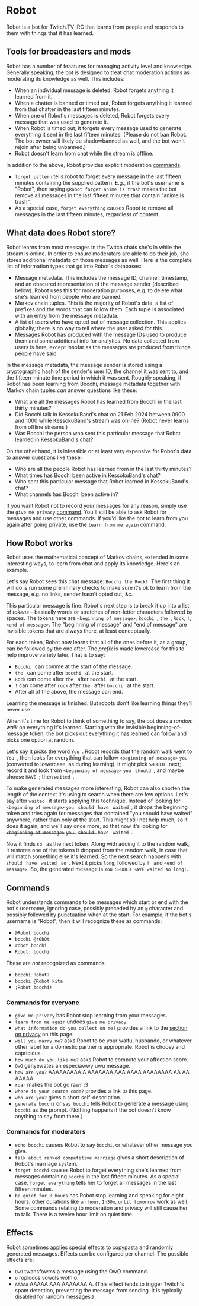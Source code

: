 # Robot

Robot is a bot for Twitch.TV IRC that learns from people and responds to them with things that it has learned.


## Tools for broadcasters and mods

Robot has a number of feaatures for managing activity level and knowledge.
Generally speaking, the bot is designed to treat chat moderation actions as moderating its knowledge as well.
This includes:

- When an individual message is deleted, Robot forgets anything it learned from it.
- When a chatter is banned or timed out, Robot forgets anything it learned from that chatter in the last fifteen minutes.
- When one of Robot's messages is deleted, Robot forgets every message that was used to generate it.
- When Robot is timed out, it forgets every message used to generate everything it sent in the last fifteen minutes.
  (Please do not ban Robot. The bot owner will likely be shadowbanned as well, and the bot won't rejoin after being unbanned.)
- Robot doesn't learn from chat while the stream is offline.

In addition to the above, Robot provides explicit moderation [commands](#commands).

- `forget pattern` tells robot to forget every message in the last fifteen minutes containing the supplied pattern.
  E.g., if the bot's username is "Robot", then saying `@Robot forget anime is trash` makes the bot remove all messages in the last fifteen minutes that contain "anime is trash".
- As a special case, `forget everything` causes Robot to remove all messages in the last fifteen minutes, regardless of content.


## What data does Robot store?

Robot learns from most messages in the Twitch chats she's in while the stream is online.
In order to ensure moderators are able to do their job, she stores additional metadata on those messages as well.
Here is the complete list of information types that go into Robot's databases:

- Message metadata.
  This includes the message ID, channel, timestamp, and an obscured representation of the message sender (described below).
  Robot uses this for moderation purposes, e.g. to delete what she's learned from people who are banned.
- Markov chain tuples.
  This is the majority of Robot's data, a list of prefixes and the words that can follow them.
  Each tuple is associated with an entry from the message metadata.
- A list of users who have opted out of message collection.
  This applies globally; there is no way to tell where the user asked for this.
- Messages Robot has produced with the message IDs used to produce them and some additional info for analytics.
  No data collected from users is here, except insofar as the messages are produced from things people have said.

In the message metadata, the message sender is stored using a cryptographic hash of the sender's user ID, the channel it was sent to, and the fifteen-minute time period in which it was sent.
Roughly speaking, if Robot has been learning from Bocchi, message metadata together with Markov chain tuples *can* answer questions like these:

- What are all the messages Robot has learned from Bocchi in the last thirty minutes?
- Did Bocchi talk in KessokuBand's chat on 21 Feb 2024 between 0900 and 1000 while KessokuBand's stream was online? (Robot never learns from offline streams.)
- Was Bocchi the person who sent this particular message that Robot learned in KessokuBand's chat?

On the other hand, it is infeasible or at least very expensive for Robot's data to answer questions like these:

- Who are all the people Robot has learned from in the last thirty minutes?
- What times has Bocchi been active in KessokuBand's chat?
- Who sent this particular message that Robot learned in KessokuBand's chat?
- What channels has Bocchi been active in?

If you want Robot not to record your messages for any reason, simply use the `give me privacy` [command](#commands).
You'll still be able to ask Robot for messages and use other commands.
If you'd like the bot to learn from you again after going private, use the `learn from me again` command.


## How Robot works

Robot uses the mathematical concept of Markov chains, extended in some interesting ways, to learn from chat and apply its knowledge.
Here's an example.

Let's say Robot sees this chat message: `Bocchi the Rock!`.
The first thing it will do is run some preliminary checks to make sure it's ok to learn from the message,
e.g. no links, sender hasn't opted out, &c.

This particular message is fine.
Robot's next step is to break it up into a list of *tokens* – basically words or stretches of non-letter characters followed by spaces.
The tokens here are `<beginning of message>`, `Bocchi `, `the `, `Rock`, `!`, `<end of message>`.
The "beginning of message" and "end of message" are invisible tokens that are always there, at least conceptually.

For each token, Robot now learns that all of the ones before it, as a group, can be followed by the one after.
The *prefix* is made lowercase for this to help improve variety later.
That is to say:

- `Bocchi ` can comme at the start of the message.
- `the ` can come after `bocchi ` at the start.
- `Rock` can come after `the ` after `bocchi ` at the start.
- `!` can come after `rock` after `the ` after `bocchi ` at the start.
- After all of the above, the message can end.

Learning the message is finished.
But robots don't like learning things they'll never use.

When it's time for Robot to think of something to say, the bot does a *random walk* on everything it's learned.
Starting with the invisible beginning-of-message token, the bot picks out everything it has learned can follow and picks one option at random.

Let's say it picks the word `You `.
Robot records that the random walk went to `You `, then looks for everything that can follow `<beginning of message>` `you ` (converted to lowercase, as during learning).
It might pick `SHOULD ` next; record it and look from `<beginning of message>` `you ` `should `, and maybe choose `HAVE `; then `waited `.

To make generated messages more interesting, Robot can also shorten the length of the context it's using to search when there are few options.
Let's say after `waited ` it starts applying this technique.
Instead of looking for `<beginning of message>` `you ` `should ` `have ` `waited `, it drops the beginning token and tries again for messages that contained "you should have waited" anywhere, rather than only at the start.
This might still not help much, so it does it again, and we'll say once more, so that now it's looking for ~~`<beginning of message>`~~ ~~`you `~~ ~~`should `~~ `have ` `waited `.

Now it finds `so ` as the next token.
Along with adding it to the random walk, it restores one of the tokens it dropped from the random walk, in case that will match something else it's learned.
So the next search happens with `should ` `have ` `waited ` `so `.
Next it picks `long`, followed by `! ` and `<end of message>`.
So, the generated message is `You SHOULD HAVE waited so long!`.


## Commands

Robot understands commands to be messages which start or end with the bot's username, ignoring case, possibly preceded by an `@` character and possibly followed by punctuation when at the start.
For example, if the bot's username is "Robot", then it will recognize these as commands:

- `@Robot bocchi`
- `bocchi @rObOt`
- `robot bocchi`
- `Robot: bocchi`

These are *not* recognized as commands:

- `bocchi Robot?`
- `bocchi @Robot kita`
- `¡Robot bocchi!`

### Commands for everyone

- `give me privacy` has Robot stop learning from your messages.
- `learn from me again` undoes `give me privacy`.
- `what information do you collect on me?` provides a link to the [section on privacy](#what-data-does-robot-store) on this page.
- `will you marry me?` asks Robot to be your waifu, husbando, or whatever other label for a domestic partner is appropriate. Robot is choosy and capricious.
- `how much do you like me?` asks Robot to compute your affection score.
- `OwO` genyewates an especiawwy uwu message.
- `how are you?` AAAAAAAAA A AAAAAAA AAA AAAA AAAAAAAA AA AA AAAAA.
- `roar` makes the bot go rawr ;3
- `where is your source code?` provides a link to this page.
- `who are you?` gives a short self-description.
- `generate bocchi` or `say bocchi` tells Robot to generate a message using `bocchi` as the prompt. (Nothing happens if the bot doesn't know anything to say from there.)

### Commands for moderators

- `echo bocchi` causes Robot to say `bocchi`, or whatever other message you give.
- `talk about ranked competitive marriage` gives a short description of Robot's marriage system.
- `forget bocchi` causes Robot to forget everything she's learned from messages containing `bocchi` in the last fifteen minutes. As a special case, `forget everything` tells her to forget all messages in the last fifteen minutes.
- `be quiet for 8 hours` has Robot stop learning and speaking for eight hours; other durations like `an hour`, `1h30m`, `until tomorrow` work as well. Some commands relating to moderation and privacy will still cause her to talk. There is a twelve hour limit on quiet time.


## Effects

Robot sometimes applies special effects to copypasta and randomly generated messages.
Effects can be configured per channel.
The possible effects are:

- `OwO` twansfowms a message using the OwO command.
- `o` roplocos vowols woth o.
- `AAAAA` AAAAA AAA AAAAAAA A. (This effect tends to trigger Twitch's spam detection, preventing the message from sending. It is typically disabled for random messages.)

